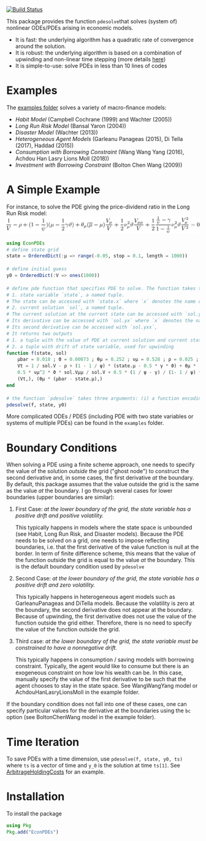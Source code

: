 [![Build Status](https://travis-ci.org/matthieugomez/EconPDEs.jl.svg?branch=master)](https://travis-ci.org/matthieugomez/EconPDEs.jl)


This package provides the function `pdesolve`that solves (system of) nonlinear ODEs/PDEs arising in economic models.

- It is fast: the underlying algorithm has a quadratic rate of convergence around the solution.
- It is robust: the underlying algorithm is based on a combination of upwinding and non-linear time stepping (more details [here](https://github.com/matthieugomez/EconPDEs.jl/blob/master/src/details.pdf))
- It is simple-to-use: solve PDEs in less than 10 lines of codes


# Examples

The [examples folder](https://github.com/matthieugomez/EconPDEs.jl/tree/master/examples)  solves a variety of macro-finance models:
- *Habit Model* (Campbell Cochrane (1999) and Wachter (2005))
- *Long Run Risk Model* (Bansal Yaron (2004))
- *Disaster Model* (Wachter (2013))
- *Heterogeneous Agent Models* (Garleanu Panageas (2015), Di Tella (2017), Haddad (2015))
- *Consumption with Borrowing Constraint* (Wang Wang Yang (2016), Achdou Han Lasry Lions Moll (2018))
- *Investment with Borrowing Constraint* (Bolton Chen Wang (2009))


# A Simple Example

For instance, to solve the PDE giving the price-dividend ratio in the Long Run Risk model:
<img src="img/by.png">

```julia
using EconPDEs
# define state grid
state = OrderedDict(:μ => range(-0.05, stop = 0.1, length = 1000))

# define initial guess
y0 = OrderedDict(:V => ones(1000))

# define pde function that specifies PDE to solve. The function takes two arguments:
# 1. state variable `state`, a named tuple. 
# The state can be accessed with `state.x` where `x` denotes the name of the state variable.
# 2. current solution `sol`, a named tuple. 
# The current solution at the current state can be accessed with `sol.y` where `y` denotes the name of initial guess. 
# Its derivative can be accessed with `sol.yx` where `x` denotes the name of state variable.
# Its second derivative can be accessed with `sol.yxx`,
# It returns two outputs
# 1. a tuple with the value of PDE at current solution and current state 
# 2. a tuple with drift of state variable, used for upwinding 
function f(state, sol)
	μbar = 0.018 ; ϑ = 0.00073 ; θμ = 0.252 ; νμ = 0.528 ; ρ = 0.025 ; ψ = 1.5 ; γ = 7.5
	Vt = 1 / sol.V - ρ + (1 - 1 / ψ) * (state.μ - 0.5 * γ * ϑ) + θμ * (μbar - state.μ) * sol.Vμ / sol.V +
	0.5 * νμ^2 * ϑ * sol.Vμμ / sol.V + 0.5 * (1 / ψ - γ) / (1- 1 / ψ) * νμ^2 *  ϑ * sol.Vμ^2/sol.V^2
	(Vt,), (θμ * (μbar - state.μ),)
end

# the function `pdesolve` takes three arguments: (i) a function encoding the ode / pde (ii) a state grid corresponding to a discretized version of the state space (iii) an initial guess for the array(s) to solve for. 
pdesolve(f, state, y0)
```

More complicated ODEs / PDES (including PDE with two state variables or systems of multiple PDEs) can be found in the `examples` folder. 


# Boundary Conditions
When solving a PDE using a finite scheme approach, one needs to specify the value of the solution *outside* the grid ("ghost node") to construct the second derivative and, in some cases, the first derivative *at* the boundary. By default, this package assumes that the value outside the grid is the same as the value *at* the boundary. I go through several cases for lower boundaries (upper boundaries are similar):

1. First Case: *at the lower boundary of the grid, the state variable has a positive drift and positive volatility.*

	This typically happens in models where the state space is unbounded (see Habit, Long Run Risk, and Disaster models). Because the PDE needs to be solved on a grid, one needs to impose reflecting boundaries, i.e. that the first derivative of the value function is null at the border. In term of finite difference scheme, this means that the value of the function outside the grid is equal to the value *at* the boundary. This is the default boundary condition used by `pdesolve`

2. Second Case: *at the lower boundary of the grid, the state variable has a positive drift and zero volatility.*

	This typically happens in heterogeneous agent models such as GarleanuPanageas and DiTella models. Because the volatility is zero at the boundary, the second derivative does not appear at the boundary. Because of upwinding, the first derivative does not use the value of the function outside the grid either. Therefore, there is no need to specify the value of the function outside the grid.

3. Third case: *at the lower boundary of the grid, the state variable must be constrained to have a nonnegative drift.*
	
	This typically happens in consumption / saving models with borrowing constraint. Typically, the agent would like to consume but there is an exogeneous constraint on how low his wealth can be. In this case, manually specify the value of the first derivative to be such that the agent chooses to stay in the state space. See WangWangYang model or AchdouHanLasryLionsMoll in the example folder.

If the boundary condition does not fall into one of these cases, one can specify particular values for the derivative at the boundaries using the `bc` option (see BoltonChenWang model in the example folder).

# Time Iteration
To save PDEs with a time dimension, use `pdesolve(f, state, y0, ts)`  where `ts` is a vector of time and `y_0` is the solution at time `ts[1]`. See [ArbitrageHoldingCosts](https://github.com/matthieugomez/EconPDEs.jl/tree/master/examples/AssetPricing/ArbitrageHoldingCosts) for an example.

# Installation

To install the package
```julia
using Pkg
Pkg.add("EconPDEs")
```

